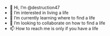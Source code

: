 - 👋 Hi, I’m @destruction47
- 👀 I’m interested in living a life
- 🌱 I’m currently learning where to find a life
- 💞️ I’m looking to collaborate on how to find a life
- 📫 How to reach me is only if you have a life

<!---
destruction47/destruction47 is a ✨ special ✨ repository because its `README.md` (this file) appears on your GitHub profile.
You can click the Preview link to take a look at your changes.
--->
